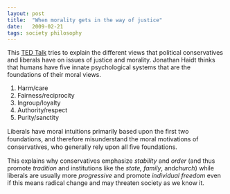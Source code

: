 ```yaml
---
layout: post
title:  "When morality gets in the way of justice"
date:   2009-02-21
tags: society philosophy
---
```


This [TED Talk](http://www.ted.com/talks/jonathan_haidt_on_the_moral_mind.html) tries to explain the different views that political conservatives and liberals have on issues of justice and morality. Jonathan Haidt thinks that humans have five innate psychological systems that are the foundations of their moral views.

1.  Harm/care
2.  Fairness/reciprocity
3.  Ingroup/loyalty
4.  Authority/respect
5.  Purity/sanctity

Liberals have moral intuitions primarily based upon the ﬁrst two foundations, and therefore misunderstand the moral motivations of conservatives, who generally rely upon all ﬁve foundations.

This explains why conservatives emphasize *stability* and *order* (and thus promote *tradition* and institutions like the *state, family*, and*church*) while liberals are usually more *progressive* and promote *individual freedom* even if this means radical change and may threaten society as we know it.

